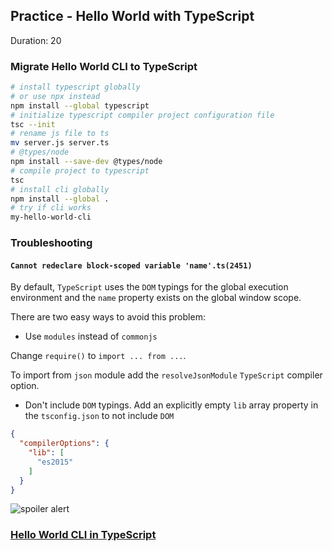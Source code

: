## Practice - Hello World with TypeScript
Duration: 20

### Migrate Hello World CLI to TypeScript

```bash
# install typescript globally
# or use npx instead
npm install --global typescript
# initialize typescript compiler project configuration file
tsc --init
# rename js file to ts
mv server.js server.ts
# @types/node 
npm install --save-dev @types/node
# compile project to typescript
tsc
# install cli globally
npm install --global .
# try if cli works
my-hello-world-cli
```

### Troubleshooting

#### `Cannot redeclare block-scoped variable 'name'.ts(2451)`

By default, `TypeScript` uses the `DOM` typings for the global execution environment and the `name` property exists on the global window scope.

There are two easy ways to avoid this problem:

- Use `modules` instead of `commonjs`

Change `require()` to `import ... from ...`.

To import from `json` module add the `resolveJsonModule` `TypeScript` compiler option.

- Don't include `DOM` typings. Add an explicitly empty `lib` array property in the `tsconfig.json` to not include `DOM`

```json
{
  "compilerOptions": {
    "lib": [
      "es2015"
    ]
  }
}
```

![spoiler alert](assets/spoiler-alert.jpg)

### [Hello World CLI in TypeScript](https://github.com/korzio/note/blob/master/experiments/my-cli/server.ts)
